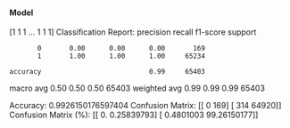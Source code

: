 #### Model
[1 1 1 ... 1 1 1]
Classification Report:
              precision    recall  f1-score   support

           0       0.00      0.00      0.00       169
           1       1.00      1.00      1.00     65234

    accuracy                           0.99     65403
   macro avg       0.50      0.50      0.50     65403
weighted avg       0.99      0.99      0.99     65403

Accuracy: 0.9926150176597404
Confusion Matrix:
[[    0   169]
 [  314 64920]]
Confusion Matrix (%):
[[ 0.          0.25839793]
 [ 0.4801003  99.26150177]]
